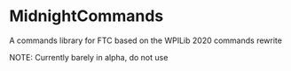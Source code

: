 # MidnightCommands
A commands library for FTC based on the WPILib 2020 commands rewrite

NOTE: Currently barely in alpha, do not use
